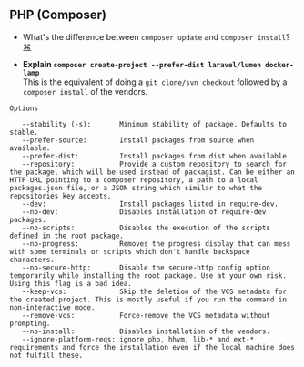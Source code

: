 ## PHP (Composer)
- What's the difference between `composer update` and `composer install`?
<a href="#" title="compoaser update is dangerous because it will bring in new versions of packages which you haven't tested to work fine in your app. composer install will not update anything; it will just install all the dependencies as specified in the composer.lock file. composer update is mostly used in the 'development phase', to upgrade our project packages according to what we have specified in the composer.json file. composer install is primarily used in the 'deploying phase' to install our application on a production server or on a testing environment, using the same dependencies stored in the composer.lock file created by composer update.
http://stackoverflow.com/questions/33052195/what-are-the-differences-between-composer-update-and-composer-install
 ">⌘</a>
 
 - **Explain `composer create-project --prefer-dist laravel/lumen docker-lamp`**  
 This is the equivalent of doing a `git clone/svn checkout` followed by a `composer install` of the vendors.  
 ```
 Options

    --stability (-s):       Minimum stability of package. Defaults to stable.
    --prefer-source:        Install packages from source when available.
    --prefer-dist:          Install packages from dist when available.
    --repository:           Provide a custom repository to search for the package, which will be used instead of packagist. Can be either an HTTP URL pointing to a composer repository, a path to a local packages.json file, or a JSON string which similar to what the repositories key accepts.
    --dev:                  Install packages listed in require-dev.
    --no-dev:               Disables installation of require-dev packages.
    --no-scripts:           Disables the execution of the scripts defined in the root package.
    --no-progress:          Removes the progress display that can mess with some terminals or scripts which don't handle backspace characters.
    --no-secure-http:       Disable the secure-http config option temporarily while installing the root package. Use at your own risk. Using this flag is a bad idea.
    --keep-vcs:             Skip the deletion of the VCS metadata for the created project. This is mostly useful if you run the command in non-interactive mode.
    --remove-vcs:           Force-remove the VCS metadata without prompting.
    --no-install:           Disables installation of the vendors.
    --ignore-platform-reqs: ignore php, hhvm, lib-* and ext-* requirements and force the installation even if the local machine does not fulfill these.

 ```
 
 
